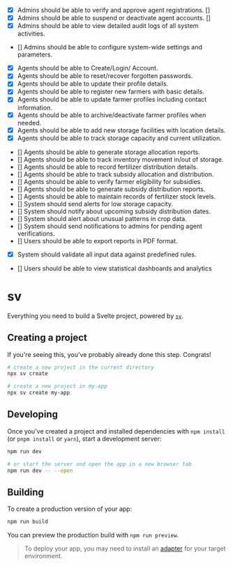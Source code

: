 - [x] Admins should be able to verify and approve agent registrations. []
- [x] Admins should be able to suspend or deactivate agent accounts. []
- [x] Admins should be able to view detailed audit logs of all system activities.
- [] Admins should be able to configure system-wide settings and parameters.
- [x] Agents should be able to Create/Login/ Account.
- [x] Agents should be able to reset/recover forgotten passwords.
- [x] Agents should be able to update their profile details.
- [x] Agents should be able to register new farmers with basic details.
- [x] Agents should be able to update farmer profiles including contact information.
- [x] Agents should be able to archive/deactivate farmer profiles when needed.
- [x] Agents should be able to add new storage facilities with location details.
- [x] Agents should be able to track storage capacity and current utilization.
- [] Agents should be able to generate storage allocation reports.
- [] Agents should be able to track inventory movement in/out of storage.
- [] Agents should be able to record fertilizer distribution details.
- [] Agents should be able to track subsidy allocation and distribution.
- [] Agents should be able to verify farmer eligibility for subsidies.
- [] Agents should be able to generate subsidy distribution reports.
- [] Agents should be able to maintain records of fertilizer stock levels.
- [] System should send alerts for low storage capacity.
- [] System should notify about upcoming subsidy distribution dates.
- [] System should alert about unusual patterns in crop data.
- [] System should send notifications to admins for pending agent verifications.
- [] Users should be able to export reports in PDF format.
- [x] System should validate all input data against predefined rules.
- [] Users should be able to view statistical dashboards and analytics
# sv

Everything you need to build a Svelte project, powered by [`sv`](https://github.com/sveltejs/cli).

## Creating a project

If you're seeing this, you've probably already done this step. Congrats!

```bash
# create a new project in the current directory
npx sv create

# create a new project in my-app
npx sv create my-app
```

## Developing

Once you've created a project and installed dependencies with `npm install` (or `pnpm install` or `yarn`), start a development server:

```bash
npm run dev

# or start the server and open the app in a new browser tab
npm run dev -- --open
```

## Building

To create a production version of your app:

```bash
npm run build
```

You can preview the production build with `npm run preview`.

> To deploy your app, you may need to install an [adapter](https://svelte.dev/docs/kit/adapters) for your target environment.

